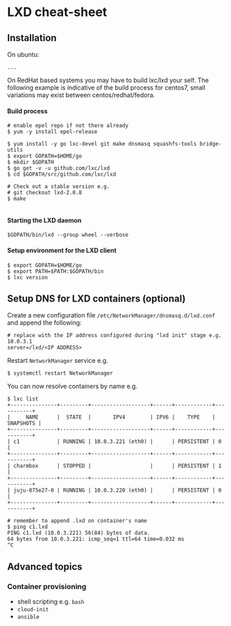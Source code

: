 # LXD cheat-sheet

## Installation

On ubuntu:

```
...

```

On RedHat based systems you may have to build lxc/lxd your self. The following example is indicative of the build process for centos7, small variations may exist between centos/redhat/fedora.

#### Build process
```
# enable epel repo if not there already
$ yum -y install epel-release

$ yum install -y go lxc-devel git make dnsmasq squashfs-tools bridge-utils
$ export GOPATH=$HOME/go
$ mkdir $GOPATH
$ go get -v -u github.com/lxc/lxd
$ cd $GOPATH/src/github.com/lxc/lxd

# Check out a stable version e.g.
# git checkout lxd-2.0.8
$ make


```

#### Starting the LXD daemon

```
$GOPATH/bin/lxd --group wheel --verbose
```

#### Setup environment for the LXD client

```
$ export GOPATH=$HOME/go
$ export PATH=$PATH:$GOPATH/bin
$ lxc version
```


## Setup DNS for LXD containers (optional)

Create a new configuration file `/etc/NetworkManager/dnsmasq.d/lxd.conf` and append the following:

```
# replace with the IP address configured during "lxd init" stage e.g. 10.0.3.1
server=/lxd/<IP ADDRESS>
```

Restart `NetworkManager` service e.g.

```
$ systemctl restart NetworkManager
```

You can now resolve containers by name e.g.

```
$ lxc list
+---------------+---------+-------------------+------+------------+-----------+
|     NAME      |  STATE  |       IPV4        | IPV6 |    TYPE    | SNAPSHOTS |
+---------------+---------+-------------------+------+------------+-----------+
| c1            | RUNNING | 10.0.3.221 (eth0) |      | PERSISTENT | 0         |
+---------------+---------+-------------------+------+------------+-----------+
| charmbox      | STOPPED |                   |      | PERSISTENT | 1         |
+---------------+---------+-------------------+------+------------+-----------+
| juju-875e27-0 | RUNNING | 10.0.3.220 (eth0) |      | PERSISTENT | 0         |
+---------------+---------+-------------------+------+------------+-----------+

# remember to append .lxd on container's name
$ ping c1.lxd
PING c1.lxd (10.0.3.221) 56(84) bytes of data.
64 bytes from 10.0.3.221: icmp_seq=1 ttl=64 time=0.032 ms
^C
```

## Advanced topics

### Container provisioning
* shell scripting e.g. `bash`
* `cloud-init`
* `ansible`
